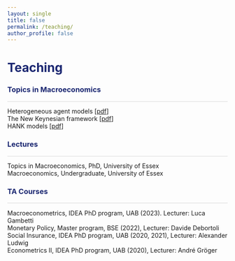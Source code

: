 ```yaml
---
layout: single
title: false
permalink: /teaching/
author_profile: false
---
```

<h1 style="color:rgb(27,39,113);">Teaching</h1> 

<h3 style="color:rgb(27,39,113);">Topics in Macroeconomics</h3> 

<hr style = "height:0.5px;border-width:0;color:gray;background-color:rgb(216,216,216)">
 
Heterogeneous agent models [[pdf](/upload/notes/Topics/Chapter1.pdf)] <br> 
The New Keynesian framework [[pdf](/upload/notes/Topics/Chapter2.pdf)] <br> 
HANK models  [[pdf](/upload/notes/Topics/Chapter3.pdf)] <br> 

<h3 style="color:rgb(27,39,113);">Lectures</h3> 

<hr style = "height:0.5px;border-width:0;color:gray;background-color:rgb(216,216,216)">

Topics in Macroeconomics, PhD, University of Essex  <br>
Macroeconomics, Undergraduate, University of Essex  <br>

<h3 style="color:rgb(27,39,113);">TA Courses</h3> 

<hr style = "height:0.5px;border-width:0;color:gray;background-color:rgb(216,216,216)">

Macroeconometrics, IDEA PhD program, UAB (2023). Lecturer: Luca Gambetti<br>
Monetary Policy, Master program, BSE (2022), Lecturer: Davide Debortoli<br>
Social Insurance, IDEA PhD program, UAB (2020, 2021), Lecturer: Alexander Ludwig<br>
Econometrics II, IDEA PhD program, UAB (2020), Lecturer: André Gröger<br>
 <br>
  <br>
    <br>
      <br>
        <br>
          <br>
            <br>
              <br>
                <br>
                  <br>
                    <br>

